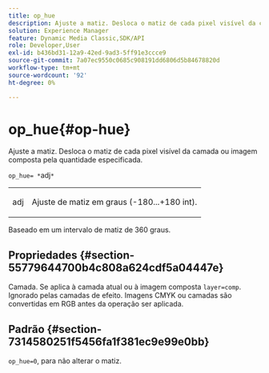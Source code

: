 ```yaml
---
title: op_hue
description: Ajuste a matiz. Desloca o matiz de cada pixel visível da camada ou imagem composta pela quantidade especificada.
solution: Experience Manager
feature: Dynamic Media Classic,SDK/API
role: Developer,User
exl-id: b436bd31-12a9-42ed-9ad3-5ff91e3ccce9
source-git-commit: 7a07ec9550c0685c908191dd6806d5b84678820d
workflow-type: tm+mt
source-wordcount: '92'
ht-degree: 0%

---
```


# op_hue{#op-hue}

Ajuste a matiz. Desloca o matiz de cada pixel visível da camada ou imagem composta pela quantidade especificada.

`op_hue= *`adj`*`

<table id="simpletable_7DC7ABA384664BDDAA65B8DEEF7859A8"> 
 <tr class="strow"> 
  <td class="stentry"> <p><span class="varname"> adj</span> </p> </td> 
  <td class="stentry"> <p>Ajuste de matiz em graus (-180...+180 int). </p></td> 
 </tr> 
</table>

Baseado em um intervalo de matiz de 360 graus.

## Propriedades {#section-55779644700b4c808a624cdf5a04447e}

Camada. Se aplica à camada atual ou à imagem composta `layer=comp`. Ignorado pelas camadas de efeito. Imagens CMYK ou camadas são convertidas em RGB antes da operação ser aplicada.

## Padrão {#section-7314580251f5456fa1f381ec9e99e0bb}

`op_hue=0`, para não alterar o matiz.
